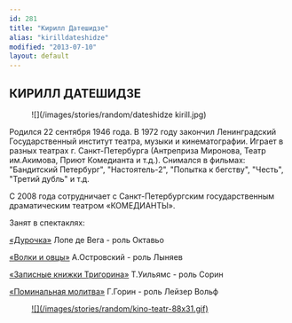 ```yaml
---
id: 281
title: "Кирилл Датешидзе"
alias: "kirilldateshidze"
modified: "2013-07-10"
layout: default
---
```


## КИРИЛЛ ДАТЕШИДЗЕ

<figure>
![](/images/stories/random/dateshidze kirill.jpg)
</figure>

Родился 22 сентября 1946 года. В 1972 году закончил Ленинградский Государственный институт театра, музыки и кинематографии. Играет в разных театрах г. Санкт-Петербурга (Антреприза Миронова, Театр им.Акимова, Приют Комедианта и т.д.). Снимался в фильмах: "Бандитский Петербург", "Настоятель-2", "Попытка к бегству", "Честь", "Третий дубль" и т.д.

С 2008 года сотрудничает с Санкт-Петербургским государственным драматическим театром «КОМЕДИАНТЫ».

Занят в спектаклях:

[«Дурочка»](44-dyrochka.html) Лопе де Вега - роль Октавьо

[«Волки и овцы»](42-volki-i-ovci.html) А.Островский - роль Лыняев

[«Записные книжки Тригорина»](72-trigorin.html) Т.Уильямс - роль Сорин

[«Поминальная молитва»](97-pominalnaia-molitva.html) Г.Горин - роль Лейзер Вольф

<figure><a href="http://www.kino-teatr.ru/kino/acter/m/ros/8915/bio/">
![](/images/stories/random/kino-teatr-88x31.gif)
</a></figure>